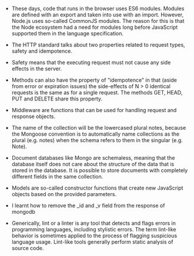 - These days, code that runs in the browser uses ES6 modules. Modules are defined with an export and taken into use with an import. However, Node.js uses so-called CommonJS modules. The reason for this is that the Node ecosystem had a need for modules long before JavaScript supported them in the language specification.
- The HTTP standard talks about two properties related to request types, safety and idempotence.
- Safety means that the executing request must not cause any side effects in the server. 
- Methods can also have the property of "idempotence" in that (aside from error or expiration issues) the side-effects of N > 0 identical requests is the same as for a single request. The methods GET, HEAD, PUT and DELETE share this property.
- Middleware are functions that can be used for handling request and response objects.


- The name of the collection will be the lowercased plural notes, because the Mongoose convention is to automatically name collections as the plural (e.g. notes) when the schema refers to them in the singular (e.g. Note).
- Document databases like Mongo are schemaless, meaning that the database itself does not care about the structure of the data that is stored in the database. It is possible to store documents with completely different fields in the same collection.
- Models are so-called constructor functions that create new JavaScript objects based on the provided parameters.

- I learnt how to remove the _id and _v field from the response of mongodb
- Generically, lint or a linter is any tool that detects and flags errors in programming languages, including stylistic errors. The term lint-like behavior is sometimes applied to the process of flagging suspicious language usage. Lint-like tools generally perform static analysis of source code.